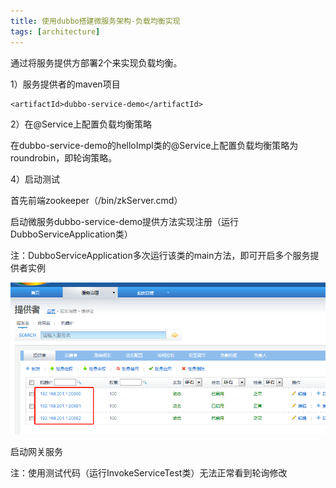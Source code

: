 ```yaml
---
title: 使用dubbo搭建微服务架构-负载均衡实现
tags: [architecture]
---
```


通过将服务提供方部署2个来实现负载均衡。

1）服务提供者的maven项目

```
<artifactId>dubbo-service-demo</artifactId>
```

2）在@Service上配置负载均衡策略

在dubbo-service-demo的helloImpl类的@Service上配置负载均衡策略为roundrobin，即轮询策略。

4）启动测试

首先前端zookeeper（/bin/zkServer.cmd）

启动微服务dubbo-service-demo提供方法实现注册（运行DubboServiceApplication类）

注：DubboServiceApplication多次运行该类的main方法，即可开启多个服务提供者实例

![](/images/architecture/application/dubbo/dubbo-admin/dubbo-multi-service.png)

启动网关服务

注：使用测试代码（运行InvokeServiceTest类）无法正常看到轮询修改